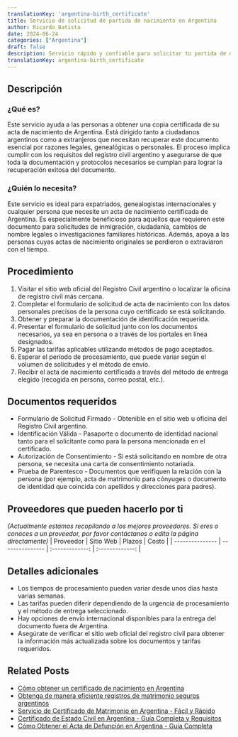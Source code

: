 ```yaml
---
translationKey: 'argentina-birth_certificate'
title: Servicio de solicitud de partida de nacimiento en Argentina
author: Ricardo Batista
date: 2024-06-24
categories: ["Argentina"]
draft: false
description: Servicio rápido y confiable para solicitar tu partida de nacimiento en Argentina. Perfecto para expatriados y necesidades legales internacionales.
translationKey: argentina-birth_certificate
---
```


## Descripción
### ¿Qué es?
Este servicio ayuda a las personas a obtener una copia certificada de su acta de nacimiento de Argentina. Está dirigido tanto a ciudadanos argentinos como a extranjeros que necesitan recuperar este documento esencial por razones legales, genealógicas o personales. El proceso implica cumplir con los requisitos del registro civil argentino y asegurarse de que toda la documentación y protocolos necesarios se cumplan para lograr la recuperación exitosa del documento.

### ¿Quién lo necesita?
Este servicio es ideal para expatriados, genealogistas internacionales y cualquier persona que necesite un acta de nacimiento certificada de Argentina. Es especialmente beneficioso para aquellos que requieren este documento para solicitudes de inmigración, ciudadanía, cambios de nombre legales o investigaciones familiares históricas. Además, apoya a las personas cuyas actas de nacimiento originales se perdieron o extraviaron con el tiempo.

## Procedimiento

1. Visitar el sitio web oficial del Registro Civil argentino o localizar la oficina de registro civil más cercana.
2. Completar el formulario de solicitud de acta de nacimiento con los datos personales precisos de la persona cuyo certificado se está solicitando.
3. Obtener y preparar la documentación de identificación requerida.
4. Presentar el formulario de solicitud junto con los documentos necesarios, ya sea en persona o a través de los portales en línea designados.
5. Pagar las tarifas aplicables utilizando métodos de pago aceptados.
6. Esperar el período de procesamiento, que puede variar según el volumen de solicitudes y el método de envío.
7. Recibir el acta de nacimiento certificada a través del método de entrega elegido (recogida en persona, correo postal, etc.).

## Documentos requeridos

- Formulario de Solicitud Firmado - Obtenible en el sitio web u oficina del Registro Civil argentino.
- Identificación Válida - Pasaporte o documento de identidad nacional tanto para el solicitante como para la persona mencionada en el certificado.
- Autorización de Consentimiento - Si está solicitando en nombre de otra persona, se necesita una carta de consentimiento notariada.
- Prueba de Parentesco - Documentos que verifiquen la relación con la persona (por ejemplo, acta de matrimonio para cónyuges o documento de identidad que coincida con apellidos y direcciones para padres).

## Proveedores que pueden hacerlo por ti
_(Actualmente estamos recopilando a los mejores proveedores. Si eres o conoces a un proveedor, por favor contáctanos o edita la página directamente)_
| Proveedor        |     Sitio Web     |     Plazos    |       Costo      |
| --------------- | --------------- |  :-------------: | :-------------: |

## Detalles adicionales

- Los tiempos de procesamiento pueden variar desde unos días hasta varias semanas.
- Las tarifas pueden diferir dependiendo de la urgencia de procesamiento y el método de entrega seleccionado.
- Hay opciones de envío internacional disponibles para la entrega del documento fuera de Argentina.
- Asegúrate de verificar el sitio web oficial del registro civil para obtener la información más actualizada sobre los documentos y tarifas requeridos.
## Related Posts

- [Cómo obtener un certificado de nacimiento en Argentina](https://tramitit.com/es/guides/argentina/partida_de_nacimiento/)
- [Obtenga de manera eficiente registros de matrimonio seguros argentinos](https://tramitit.com/es/guides/argentina/partida_de_matrimonio/)
- [Servicio de Certificado de Matrimonio en Argentina - Fácil y Rápido](https://tramitit.com/es/guides/argentina/certificado_de_matrimonio/)
- [Certificado de Estado Civil en Argentina - Guía Completa y Requisitos](https://tramitit.com/es/guides/argentina/solicitud_de_certificado_de_soltería/)
- [Cómo Obtener el Acta de Defunción en Argentina - Guía Completa](https://tramitit.com/es/guides/argentina/partida_de_defunción/)